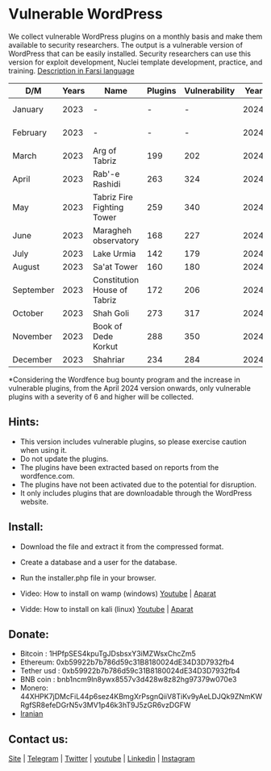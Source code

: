 # Vulnerable WordPress
We collect vulnerable WordPress plugins on a monthly basis and make them available to security researchers. The output is a vulnerable version of WordPress that can be easily installed.
Security researchers can use this version for exploit development, Nuclei template development, practice, and training. [Description in Farsi language](https://onhexgroup.ir/tag/%d9%88%d8%b1%d8%af%d9%be%d8%b1%d8%b3-%d8%a2%d8%b3%db%8c%d8%a8-%d9%be%d8%b0%db%8c%d8%b1/)

| D/M       | Years | Name                         | Plugins | Vulnerability | Years | Name             | Plugins | Vulnerability |
| --------- | ----- | ---------------------------- | ------- | ------------- | ----- | ---------------- | ------- | ------------- |
| January   | 2023  | \-                           | \-      | \-            | 2024  | Imadaddin Nasimi | 171     | 210           |
| February  | 2023  | \-                           | \-      | \-            | 2024  | Jushin Castle    | 214     | 290           |
| March     | 2023  | Arg of Tabriz                | 199     | 202           | 2024  | Kandovan         | 355     | 492           |
| April     | 2023  | Rab'-e Rashidi               | 263     | 324           | 2024* | Arasbaran        | 202     | 267           |
| May       | 2023  | Tabriz Fire Fighting Tower   | 259     | 340           | 2024  | \-               | \-      | \-            |
| June      | 2023  | Maragheh observatory         | 168     | 227           | 2024  | \-               | \-      | \-            |
| July      | 2023  | Lake Urmia                   | 142     | 179           | 2024  | \-               | \-      | \-            |
| August    | 2023  | Sa'at Tower                  | 160     | 180           | 2024  | \-               | \-      | \-            |
| September | 2023  | Constitution House of Tabriz | 172     | 206           | 2024  | \-               | \-      | \-            |
| October   | 2023  | Shah Goli                    | 273     | 317           | 2024  | \-               | \-      | \-            |
| November  | 2023  | Book of Dede Korkut          | 288     | 350           | 2024  | \-               | \-      | \-            |
| December  | 2023  | Shahriar                     | 234     | 284           | 2024  | \-               | \-      | \-            |


*Considering the Wordfence bug bounty program and the increase in vulnerable plugins, from the April 2024 version onwards, only vulnerable plugins with a severity of 6 and higher will be collected.

## Hints:
- This version includes vulnerable plugins, so please exercise caution when using it.
- Do not update the plugins.
- The plugins have been extracted based on reports from the wordfence.com.
- The plugins have not been activated due to the potential for disruption.
- It only includes plugins that are downloadable through the WordPress website.

## Install:
- Download the file and extract it from the compressed format.
- Create a database and a user for the database. 
- Run the installer.php file in your browser.

- Video: How to install on wamp (windows) [Youtube](https://www.youtube.com/watch?v=Bee8LZGpFG8) | [Aparat](https://www.aparat.com/v/wXrPU)
- Vidde: How to install on kali (linux) [Youtube](https://www.youtube.com/watch?v=49EghnqsWII) | [Aparat](https://www.aparat.com/v/mfdAs)

## Donate:
- Bitcoin : 1HPfpSES4kpuTgJDsbsxY3iMZWsxChcZm5
- Ethereum: 0xb59922b7b786d59c31B8180024dE34D3D7932fb4
- Tether usd : 0xb59922b7b786d59c31B8180024dE34D3D7932fb4
- BNB coin : bnb1ncm9ln8ywx8557v3d428w8z82hg97379w070e3
- Monero: 44XHPK7jDMcFiL44p6sez4KBmgXrPsgnQiiV8TiKv9yAeLDJQk9ZNmKWRgfSR8efeDGrN5v3MV1p46k3hT9J5zGR6vzDGFW
- [Iranian](https://zil.ink/onhexgroup)

## Contact us:
[Site](https://onhexgroup.ir/) | [Telegram](https://t.me/onhex_ir) | [Twitter](https://twitter.com/onhexgroup) | [youtube](https://www.youtube.com/@onhexgroup) | [Linkedin](https://www.linkedin.com/in/onhex-group/) | [Instagram](https://instagram.com/onhexgroup)
